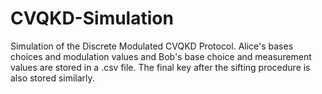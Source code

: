 # CVQKD-Simulation
 Simulation of the Discrete Modulated CVQKD Protocol. Alice's bases choices and modulation values and Bob's base choice and measurement values are stored in a .csv file. The final key after the sifting procedure is also stored similarly. 
